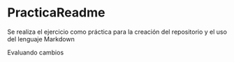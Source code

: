 # PracticaReadme
Se realiza el ejercicio como práctica para la creación del repositorio y el uso del lenguaje Markdown

Evaluando cambios
